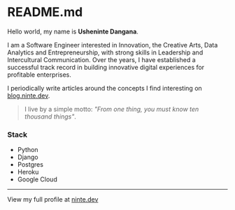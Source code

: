 # README.md

Hello world, my name is **Usheninte Dangana**.

I am a Software Engineer interested in Innovation, the Creative Arts, Data Analytics and Entrepreneurship, with strong skills in Leadership and Intercultural Communication. Over the years, I have established a successful track record in building innovative digital experiences for profitable enterprises. 

I periodically write articles around the concepts I find interesting on [blog.ninte.dev](https://blog.ninte.dev).

> I live by a simple motto: _"From one thing, you must know ten thousand things"_. 

### Stack

- Python
- Django
- Postgres
- Heroku
- Google Cloud

---

View my full profile at [ninte.dev](https://ninte.dev)
